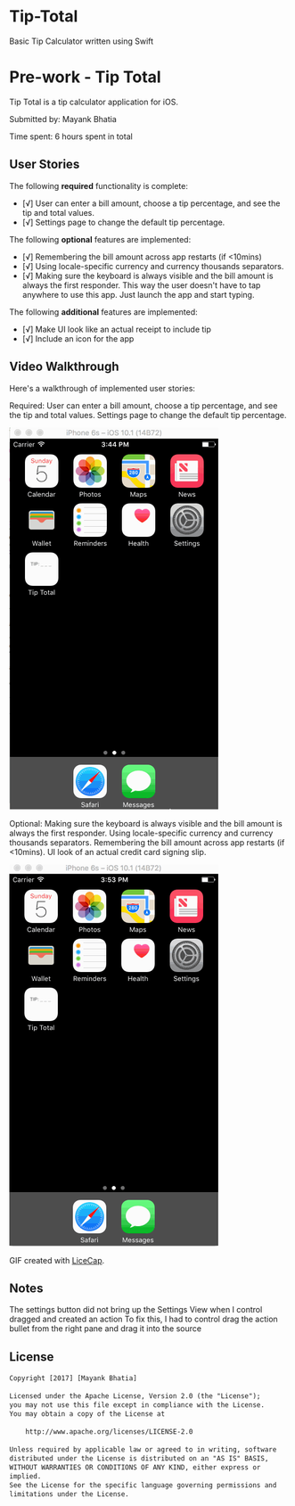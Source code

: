 # Tip-Total
Basic Tip Calculator written using Swift 

# Pre-work - Tip Total

Tip Total is a tip calculator application for iOS.

Submitted by: Mayank Bhatia

Time spent: 6 hours spent in total

## User Stories

The following **required** functionality is complete:

* [√] User can enter a bill amount, choose a tip percentage, and see the tip and total values.
* [√] Settings page to change the default tip percentage.

The following **optional** features are implemented:
* [√] Remembering the bill amount across app restarts (if <10mins)
* [√] Using locale-specific currency and currency thousands separators.
* [√] Making sure the keyboard is always visible and the bill amount is always the first responder. This way the user doesn't have to tap anywhere to use this app. Just launch the app and start typing.

The following **additional** features are implemented:

* [√] Make UI look like an actual receipt to include tip
* [√] Include an icon for the app


## Video Walkthrough 

Here's a walkthrough of implemented user stories:

Required:
User can enter a bill amount, choose a tip percentage, and see the tip and total values.
Settings page to change the default tip percentage.

<img src='https://github.com/mayankbhatia/Tip-Total/blob/master/Bill%20Amount%20%2B%20Settings.gif' title='Video Walkthrough [Required]' width='' alt='Video Walkthrough [Required]' />

Optional:
Making sure the keyboard is always visible and the bill amount is always the first responder.
Using locale-specific currency and currency thousands separators.
Remembering the bill amount across app restarts (if <10mins).
UI look of an actual credit card signing slip.

<img src='https://github.com/mayankbhatia/Tip-Total/blob/master/Locale%20Currency%20%2B%20Save%20Across%20Restarts.gif' title='Video Walkthrough [Optional]' width='' alt='Video Walkthrough [Optional]' />

GIF created with [LiceCap](http://www.cockos.com/licecap/).

## Notes

The settings button did not bring up the Settings View when I control dragged and created an action
To fix this, I had to control drag the action bullet from the right pane and drag it into the source

## License

    Copyright [2017] [Mayank Bhatia]

    Licensed under the Apache License, Version 2.0 (the "License");
    you may not use this file except in compliance with the License.
    You may obtain a copy of the License at

        http://www.apache.org/licenses/LICENSE-2.0

    Unless required by applicable law or agreed to in writing, software
    distributed under the License is distributed on an "AS IS" BASIS,
    WITHOUT WARRANTIES OR CONDITIONS OF ANY KIND, either express or implied.
    See the License for the specific language governing permissions and
    limitations under the License.
